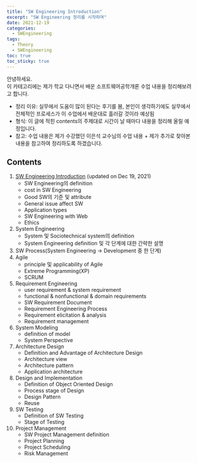 ```yaml
---
title: "SW Engineering Introduction"
excerpt: "SW Engineering 정리를 시작하며"
date: 2021-12-19
categories: 
  - SWEngineering
tags:
  - Theory
  - SWEngineering
toc: true
toc_sticky: true
---
```


안녕하세요.  
이 카테고리에는 제가 학교 다니면서 배운 소프트웨어공학개론 수업 내용을 정리해보려고 합니다. 

- 정리 이유: 실무에서 도움이 많이 된다는 후기를 봄, 본인이 생각하기에도 실무에서 전체적인 프로세스가 이 수업에서 배운대로 흘러갈 것이라 예상됨
- 형식: 이 글에 적힌 contents의 주제대로 시간이 날 때마다 내용을 정리해 올릴 예정입니다.
- 참고: 수업 내용은 제가 수강했던 이은석 교수님의 수업 내용 + 제가 추가로 찾아본 내용을 참고하여 정리하도록 하겠습니다.

## Contents

1. [SW Engineering Introduction](https://dongwon18.github.io/swengineering/SWEngineering_Intro/) (updated on Dec 19, 2021)
    - SW Engineering의 definition
    - cost in SW Engineering
    - Good SW의 기준 및 attribute
    - General issue affect SW
    - Application types
    - SW Engineering with Web
    - Ethics
2. System Engineering
    - System 및 Sociotechnical system의 definition
    - System Engineering definition 및 각 단계에 대한 간략한 설명
3. SW Process(System Engineering → Development 중 한 단계)
4. Agile
    - principle 및 applicability of Agile
    - Extreme Programming(XP)
    - SCRUM
5. Requirement Engineering
    - user requirement & system requirement
    - functional & nonfunctional & domain requirements
    - SW Requirement Document
    - Requirement Engineering Process
    - Requirement elicitation & analysis
    - Requirement management
6. System Modeling
    - definition of model
    - System Perspective
7. Architecture Design
    - Definition and Advantage of Architecture Design
    - Architecture view
    - Architecture pattern
    - Application architecture
8. Design and Implementation
    - Definition of Object Oriented Design
    - Process stage of Design
    - Design Pattern
    - Reuse
9. SW Testing
    - Definition of SW Testing
    - Stage of Testing
10. Project Management
    - SW Project Management definition
    - Project Planning
    - Project Scheduling
    - Risk Management
